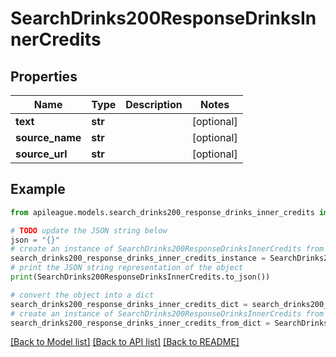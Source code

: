 # SearchDrinks200ResponseDrinksInnerCredits


## Properties

Name | Type | Description | Notes
------------ | ------------- | ------------- | -------------
**text** | **str** |  | [optional] 
**source_name** | **str** |  | [optional] 
**source_url** | **str** |  | [optional] 

## Example

```python
from apileague.models.search_drinks200_response_drinks_inner_credits import SearchDrinks200ResponseDrinksInnerCredits

# TODO update the JSON string below
json = "{}"
# create an instance of SearchDrinks200ResponseDrinksInnerCredits from a JSON string
search_drinks200_response_drinks_inner_credits_instance = SearchDrinks200ResponseDrinksInnerCredits.from_json(json)
# print the JSON string representation of the object
print(SearchDrinks200ResponseDrinksInnerCredits.to_json())

# convert the object into a dict
search_drinks200_response_drinks_inner_credits_dict = search_drinks200_response_drinks_inner_credits_instance.to_dict()
# create an instance of SearchDrinks200ResponseDrinksInnerCredits from a dict
search_drinks200_response_drinks_inner_credits_from_dict = SearchDrinks200ResponseDrinksInnerCredits.from_dict(search_drinks200_response_drinks_inner_credits_dict)
```
[[Back to Model list]](../README.md#documentation-for-models) [[Back to API list]](../README.md#documentation-for-api-endpoints) [[Back to README]](../README.md)


